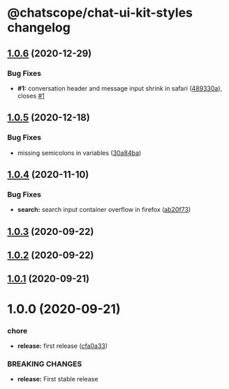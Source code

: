 # @chatscope/chat-ui-kit-styles changelog

## [1.0.6](https://github.com/chatscope/chat-ui-kit-styles/compare/v1.0.5...v1.0.6) (2020-12-29)


### Bug Fixes

* **#1:** conversation header and message input shrink in safari ([489330a](https://github.com/chatscope/chat-ui-kit-styles/commit/489330aef183a269d45e9bd2fa6d8f09694c899e)), closes [#1](https://github.com/chatscope/chat-ui-kit-styles/issues/1)

## [1.0.5](https://github.com/chatscope/chat-ui-kit-styles/compare/v1.0.4...v1.0.5) (2020-12-18)


### Bug Fixes

* missing semicolons in variables ([30a84ba](https://github.com/chatscope/chat-ui-kit-styles/commit/30a84baa938dcee54a091a2d92c368b0eab5d6fa))

## [1.0.4](https://github.com/chatscope/chat-ui-kit-styles/compare/v1.0.3...v1.0.4) (2020-11-10)


### Bug Fixes

* **search:** search input container overflow in firefox ([ab20f73](https://github.com/chatscope/chat-ui-kit-styles/commit/ab20f73625ec0e2d8f2d42fafad62a1b141dce04))

## [1.0.3](https://github.com/chatscope/chat-ui-kit-styles/compare/v1.0.2...v1.0.3) (2020-09-22)

## [1.0.2](https://github.com/chatscope/chat-ui-kit-styles/compare/v1.0.1...v1.0.2) (2020-09-22)

## [1.0.1](https://github.com/chatscope/chat-ui-kit-styles/compare/v1.0.0...v1.0.1) (2020-09-21)

# 1.0.0 (2020-09-21)


### chore

* **release:** first release ([cfa0a33](https://github.com/chatscope/chat-ui-kit-styles/commit/cfa0a33aa2a5594aa81d6e110268670a0afa7a25))


### BREAKING CHANGES

* **release:** First stable release
